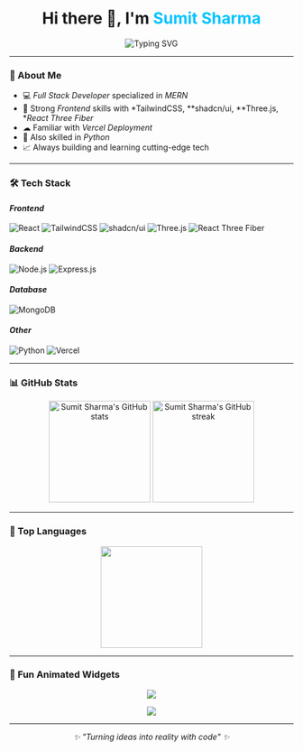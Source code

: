 <!-- Profile Header -->
<h1 align="center">
  Hi there 👋, I'm <span style="color:#00C4FF;">Sumit Sharma</span>
</h1>

<p align="center">
  <img src="https://readme-typing-svg.demolab.com?font=Fira+Code&weight=500&size=25&pause=1000&color=00C4FF&center=true&vCenter=true&width=500&lines=Full+Stack+Developer;MERN+Stack+Specialist;Frontend+Enthusiast;React+%7C+Tailwind+%7C+Three.js;Always+learning+new+things+🚀" alt="Typing SVG" />
</p>

---

### 🚀 About Me
- 💻 *Full Stack Developer* specialized in *MERN*
- 🎨 Strong *Frontend* skills with *TailwindCSS, **shadcn/ui, **Three.js, **React Three Fiber*
- ☁ Familiar with *Vercel Deployment*
- 🐍 Also skilled in *Python*
- 📈 Always building and learning cutting-edge tech

---

### 🛠 Tech Stack

#### *Frontend*
![React](https://img.shields.io/badge/React-20232A?style=for-the-badge&logo=react&logoColor=61DAFB)
![TailwindCSS](https://img.shields.io/badge/Tailwind_CSS-0F172A?style=for-the-badge&logo=tailwind-css&logoColor=38BDF8)
![shadcn/ui](https://img.shields.io/badge/shadcn/ui-black?style=for-the-badge)
![Three.js](https://img.shields.io/badge/Three.js-black?style=for-the-badge&logo=three.js&logoColor=white)
![React Three Fiber](https://img.shields.io/badge/React%20Three%20Fiber-20232A?style=for-the-badge&logo=react&logoColor=61DAFB)

#### *Backend*
![Node.js](https://img.shields.io/badge/Node.js-339933?style=for-the-badge&logo=node.js&logoColor=white)
![Express.js](https://img.shields.io/badge/Express.js-404D59?style=for-the-badge)

#### *Database*
![MongoDB](https://img.shields.io/badge/MongoDB-4EA94B?style=for-the-badge&logo=mongodb&logoColor=white)

#### *Other*
![Python](https://img.shields.io/badge/Python-3776AB?style=for-the-badge&logo=python&logoColor=white)
![Vercel](https://img.shields.io/badge/Vercel-000000?style=for-the-badge&logo=vercel&logoColor=white)

---

### 📊 GitHub Stats
<p align="center">
  <img height="180em" src="https://github-readme-stats.vercel.app/api?username=SumitSharma&show_icons=true&theme=radical" alt="Sumit Sharma's GitHub stats" />
  <img height="180em" src="https://github-readme-streak-stats.herokuapp.com/?user=SumitSharma&theme=radical" alt="Sumit Sharma's GitHub streak" />
</p>

---

### 🌟 Top Languages
<p align="center">
  <img height="180em" src="https://github-readme-stats.vercel.app/api/top-langs/?username=SumitSharma&layout=compact&theme=radical" />
</p>

---

### 🎯 Fun Animated Widgets
<p align="center">
  <img src="https://github-profile-trophy.vercel.app/?username=SumitSharma&theme=radical&no-frame=true&row=1&&margin-w=20&no-bg=true" />
</p>

<p align="center">
  <img src="https://github-readme-activity-graph.vercel.app/graph?username=SumitSharma&bg_color=0d1117&color=00C4FF&line=00C4FF&point=FFFFFF&area=true&hide_border=true" />
</p>

---

<p align="center">
  <i>✨ "Turning ideas into reality with code" ✨</i>
</p>
